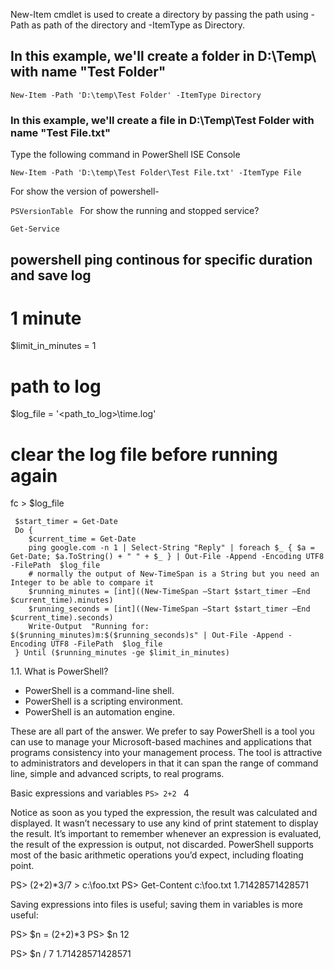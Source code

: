 New-Item cmdlet is used to create a directory by passing the path using -Path as path of the directory and -ItemType as Directory.

## In this example, we'll create a folder in D:\Temp\ with name "Test Folder"

``
New-Item -Path 'D:\temp\Test Folder' -ItemType Directory
``
### In this example, we'll create a file in D:\Temp\Test Folder with name "Test File.txt"
Type the following command in PowerShell ISE Console

``New-Item -Path 'D:\temp\Test Folder\Test File.txt' -ItemType File
``

For show the version of powershell-

``PSVersionTable
``
For show the running and stopped service?

``Get-Service
``

## powershell ping continous for specific duration and save log
 # 1 minute
 $limit_in_minutes = 1
 # path to log
 $log_file = '<path_to_log>\time.log'
 # clear the log file before running again
 fc > $log_file

````
 $start_timer = Get-Date
 Do {
    $current_time = Get-Date
    ping google.com -n 1 | Select-String "Reply" | foreach $_ { $a = Get-Date; $a.ToString() + " " + $_ } | Out-File -Append -Encoding UTF8 -FilePath  $log_file
    # normally the output of New-TimeSpan is a String but you need an Integer to be able to compare it
    $running_minutes = [int]((New-TimeSpan –Start $start_timer –End $current_time).minutes) 
    $running_seconds = [int]((New-TimeSpan –Start $start_timer –End $current_time).seconds) 
    Write-Output  "Running for: $($running_minutes)m:$($running_seconds)s" | Out-File -Append -Encoding UTF8 -FilePath  $log_file
 } Until ($running_minutes -ge $limit_in_minutes)

`````

1.1. What is PowerShell?

- PowerShell is a command-line shell.
- PowerShell is a scripting environment.
- PowerShell is an automation engine.

These are all part of the answer. We prefer to say PowerShell is a tool you can use to manage your Microsoft-based machines and applications that programs consistency into your management process. The tool is attractive to administrators and developers in that it can span the range of command line, simple and advanced scripts, to real programs.

 Basic expressions and variables
``PS> 2+2
``
4

Notice as soon as you typed the expression, the result was calculated and displayed. It wasn’t necessary to use any kind of print statement to display the result. It’s important to remember whenever an expression is evaluated, the result of the expression is output, not discarded. PowerShell supports most of the basic arithmetic operations you’d expect, including floating point.

PS> (2+2)*3/7 > c:\foo.txt
PS> Get-Content c:\foo.txt
1.71428571428571

Saving expressions into files is useful; saving them in variables is more useful:

PS> $n = (2+2)*3
PS> $n
12

PS> $n / 7
1.71428571428571


 




